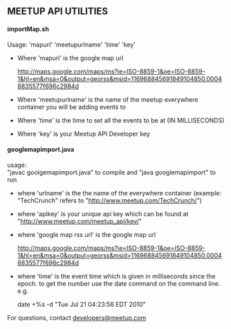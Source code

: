 MEETUP API UTILITIES
----------------------------------

#### importMap.sh ####
Usage: <command> 'mapurl' 'meetupurlname' 'time' 'key'

* Where 'mapurl' is the google map url

     http://maps.google.com/maps/ms?ie=ISO-8859-1&oe=ISO-8859-1&hl=en&msa=0&output=georss&msid=116968845691849104850.00048835577f696c2984d

* Where 'meetupurlname' is the name of the meetup everywhere container you will be adding events to
* Where 'time' is the time to set all the events to be at (IN MILLISECONDS)
* Where 'key' is your Meetup API Developer key
   

#### googlemapimport.java ####

usage:  
"javac goolgemapimport.java" to compile and 
"java googlemapimport" to run

* where 'urlname' is the the name of the everywhere container (example: "TechCrunch" refers to "http://www.meetup.com/TechCrunch/")
* where 'apikey' is your unique api key which can be found at "http://www.meetup.com/meetup_api/key/"
 * where 'google map rss url' is the google map url

    http://maps.google.com/maps/ms?ie=ISO-8859-1&oe=ISO-8859-1&hl=en&msa=0&output=georss&msid=116968845691849104850.00048835577f696c2984d

* where 'time' is the event time which is given in milliseconds since the epoch. to get the number use the date command on the command line. e.g.

    date +%s -d "Tue Jul 21 04:23:56 EDT 2010"


For questions, contact developers@meetup.com
